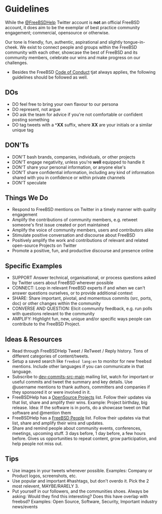 Guidelines
==========

While the [@FreeBSDHelp](https://twitter.com/FreeBSDHelp) Twitter account is
**not** an official FreeBSD account, it does aim to be the exemplar of best
practice community engagement; commercial, opensource or otherwise.

Our tone is friendly, fun, authentic, aspirational and slightly tongue-in-cheek.
We exist to connect people and groups within the FreeBSD community with each
other, showcase the best of FreeBSD and its community members, celebrate our
wins and make progress on our challenges.

* Besides the FreeBSD [Code of
  Conduct](https://www.freebsd.org/internal/code-of-conduct/) tjat always
  applies, the following guidelines should be followed as well.

DOs
----

* DO feel free to bring your own flavour to our persona
* DO represent, not argue
* DO ask the team for advice if you're not comfortable or confident posting
  something
* DO tag tweets with a **^XX** suffix, where **XX** are your initials or a
  similar unique tag

DON'Ts
------

* DON'T bash brands, companies, individuals, or other projects
* DON'T engage negativity, unless you're **well** equipped to handle it
* DON'T share your personal information, or anyone else's
* DON'T share confidential information, including any kind of information shared
  with you in confidence or within private channels
* DON'T speculate

Things We Do
------------

* Respond to FreeBSD mentions on Twitter in a timely manner with quality
  engagement
* Amplify the contributions of community members, e.g. retweet someone's
  first issue created or port maintained
* Amplify the voice of community members, users and contributors alike
* Stimulate positive conversation and discourse about FreeBSD
* Positively amplify the work and contributions of relevant and related
  open-source Projects on Twitter
* Promote a positive, fun, and productive discourse and presence online

Specific Examples
-----------------

* SUPPORT Answer technical, organisational, or process questions asked by Twitter
  users about FreeBSD wherever possible
* CONNECT: Loop in relevant FreeBSD experts if and when we can't answer questions
  ourselves, or to provide additional context
* SHARE: Share important, pivotal, and momentous commits (src, ports, doc) or other
  changes within the community
* CONVERSE AND QUESTION: Elicit community feedback, e.g. run polls with questions relevant to the
  community
* AMPLIFY: Highlight fun, new, unique and/or specific ways people can contribute to
  the FreeBSD Project.

Ideas & Resources
-----------------------

 * Read through FreeBSDHelp Tweet / ReTweet / Reply history. Tons of different categories of content/tweets.
 * Setup a saved search like `freebsd lang:en` to monitor for new freebsd mentions. 
   Include other languages if you can communicate in that language.
 * Subscribe to [dev-commits-src-main](https://lists.freebsd.org/mailman/listinfo/dev-commits-src-main) mailing list, watch
  for important or useful commits and tweet the summary and key details. Use @username mentions to thank authors, committers and
  companies if they sponsored it or were involved in it.
 * FreeBSDHelp has a [OpenSource Projects](https://twitter.com/i/lists/1340730882705874944) list. Follow their updates via that list, share and
   amplify their wins. Example: Project birthday, big release. Idea: If the software is in ports, do a showcase tweet on that software
   and @mention them
 * FreeBSDHelp has a [FreeBSD People](https://twitter.com/i/lists/1340730882705874944) list. Follow their updates via that list, share and
   amplify their wins and updates.
 * Share and remind people about community events, conferences, meetings, upcoming stuff. 3 days before, 1 day before, a few hours before. Gives us opportunities to repeat content, grow participation, and help people not miss out.

  
Tips
----

 * Use images in your tweets whenever possible. Examples: Company or Product logos, screenshots, etc.
 * Use popular and important #hashtags, but don't overdo it. Pick the 2 most relevent, MAYBE/RARELY 3.
 * Put yourself in our followers, and the communities shoes. Always be asking: Would they find this interesting?
   Does this have overlap with freebsd? Examples: Open Source, Software,  Security, Important industry news/events
